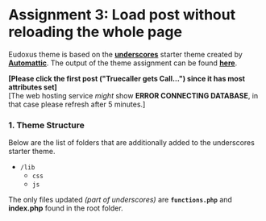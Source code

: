 Assignment 3: Load post without reloading the whole page
============

Eudoxus theme is based on the [**underscores**](http://underscores.me/) starter theme created by [**Automattic**](https://automattic.com/).
The output of the theme assignment can be found [**here**](https://nomnom33.000webhostapp.com/home/).

**[Please click the first post ("Truecaller gets Call...") since it has most attributes set]**<br>
[The web hosting service *might* show **ERROR CONNECTING DATABASE**, in that case please refresh after 5 minutes.]

### 1. Theme Structure
Below are the list of folders that are additionally added to the underscores starter theme.
* `/lib`
    * `css`
    * `js`

The only files updated *(part of underscores)* are **`functions.php`** and **index.php** found in the root folder.
